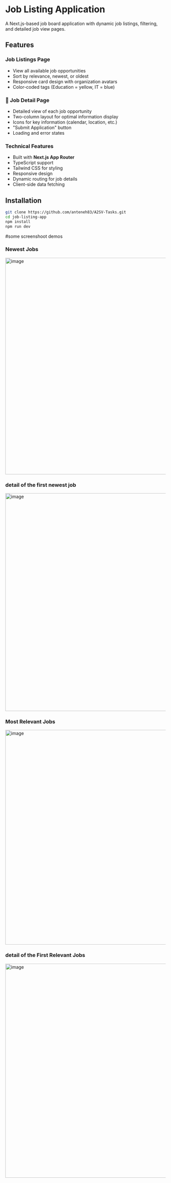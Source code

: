 # Job Listing Application

A Next.js-based job board application with dynamic job listings, filtering, and detailed job view pages.

## Features

### Job Listings Page
- View all available job opportunities  
- Sort by relevance, newest, or oldest  
- Responsive card design with organization avatars  
- Color-coded tags (Education = yellow, IT = blue)  

### 📄 Job Detail Page
- Detailed view of each job opportunity  
- Two-column layout for optimal information display  
- Icons for key information (calendar, location, etc.)  
- "Submit Application" button  
- Loading and error states  

### Technical Features
- Built with **Next.js App Router**  
- TypeScript support  
- Tailwind CSS for styling  
- Responsive design  
- Dynamic routing for job details  
- Client-side data fetching  

## Installation

```bash
git clone https://github.com/anteneh83/A2SV-Tasks.git
cd job-listing-app
npm install 
npm run dev
```
#some screenshoot demos
### Newest Jobs
<img width="1066" height="679" alt="image" src="https://github.com/user-attachments/assets/bfedc4b8-684b-4999-ae00-fa25bfd64e81" />

### detail of the first newest job
<img width="1109" height="683" alt="image" src="https://github.com/user-attachments/assets/9088fdd5-57ae-4937-9404-7d0c07720306" />

### Most Relevant Jobs
<img width="1031" height="673" alt="image" src="https://github.com/user-attachments/assets/41a62907-6452-4ce0-b0d2-7395bc874d7a" />

### detail of the First Relevant Jobs
<img width="1017" height="671" alt="image" src="https://github.com/user-attachments/assets/8874bb3c-d8b0-4e92-811a-500ca256b5af" />







